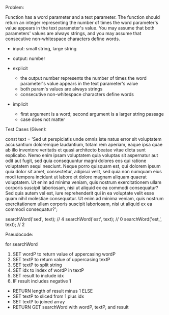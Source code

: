 Problem:

Function has a word parameter and a text parameter. The function should return an integer representing the number of times the word parameter's value appears in the text parameter's value. You may assume that both parameters' values are always strings, and you may assume that consecutive non-whitespace characters define words.

- input: small string, large string
- output: number

- explicit
  - the output number represents the number of times the word parameter's value appears in the text parameter's value
  - both param's values are always strings
  - consecutive non-whitespace characters define words

- implicit
  - first argument is a word; second argument is a larger string passage
  - case does not matter

Test Cases (Given):

const text = 'Sed ut perspiciatis unde omnis iste natus error sit voluptatem accusantium doloremque laudantium, totam rem aperiam, eaque ipsa quae ab illo inventore veritatis et quasi architecto beatae vitae dicta sunt explicabo. Nemo enim ipsam voluptatem quia voluptas sit aspernatur aut odit aut fugit, sed quia consequuntur magni dolores eos qui ratione voluptatem sequi nesciunt. Neque porro quisquam est, qui dolorem ipsum quia dolor sit amet, consectetur, adipisci velit, sed quia non numquam eius modi tempora incidunt ut labore et dolore magnam aliquam quaerat voluptatem. Ut enim ad minima veniam, quis nostrum exercitationem ullam corporis suscipit laboriosam, nisi ut aliquid ex ea commodi consequatur? Sed quis autem vel est, iure reprehenderit qui in ea voluptate velit esse quam nihil molestiae consequatur. Ut enim ad minima veniam, quis nostrum exercitationem ullam corporis suscipit laboriosam, nisi ut aliquid ex ea commodi consequatur?';

searchWord('sed', text);     // 4
searchWord('est', text);     // 0
searchWord('est,', text);    // 2

Pseudocode:

for searchWord
1. SET wordP to return value of uppercasing wordP
2. SET textP to return value of uppercasing textP
3. SET textP to split string
4. SET idx to index of wordP in textP
5. SET result to include idx
6. IF result includes negative 1
  - RETURN length of result minus 1
  ELSE
  - SET textP to sliced from 1 plus idx
  - SET textP to joined array
  - RETURN GET searchWord with wordP, textP, and result
